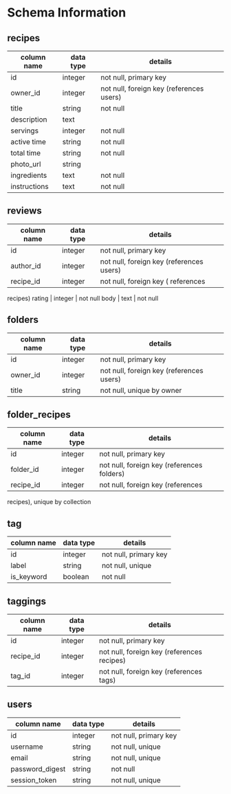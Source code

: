 # Schema Information

## recipes
column name | data type | details
------------|-----------|-----------------------
id          | integer   | not null, primary key
owner_id    | integer   | not null, foreign key (references users)
title       | string    | not null
description | text      |
servings    | integer   | not null
active time | string    | not null
total time  | string    | not null
photo_url   | string    |
ingredients | text      | not null
instructions| text      | not null

## reviews
column name | data type | details
------------|-----------|-----------------------
id          | integer   | not null, primary key
author_id   | integer   | not null, foreign key (references users)
recipe_id   | integer   | not null, foreign key ( references
recipes)
rating      | integer   | not null
body        | text      | not null

## folders
column name | data type | details
------------|-----------|-----------------------
id          | integer   | not null, primary key
owner_id    | integer   | not null, foreign key (references users)
title       | string    | not null, unique by owner

## folder_recipes
column name  | data type | details
------------ |-----------|-----------------------
id           | integer   | not null, primary key
folder_id    | integer   | not null, foreign key (references folders)
recipe_id    | integer   | not null, foreign key (references
recipes), unique by collection

## tag
column name | data type | details
------------|-----------|-----------------------
id          | integer   | not null, primary key
label       | string    | not null, unique
is_keyword  | boolean   | not null

## taggings
column name | data type | details
------------|-----------|-----------------------
id          | integer   | not null, primary key
recipe_id   | integer   | not null, foreign key (references recipes)
tag_id      | integer   | not null, foreign key (references tags)

## users
column name     | data type | details
----------------|-----------|-----------------------
id              | integer   | not null, primary key
username        | string    | not null, unique
email           | string    | not null, unique
password_digest | string    | not null
session_token   | string    | not null, unique
